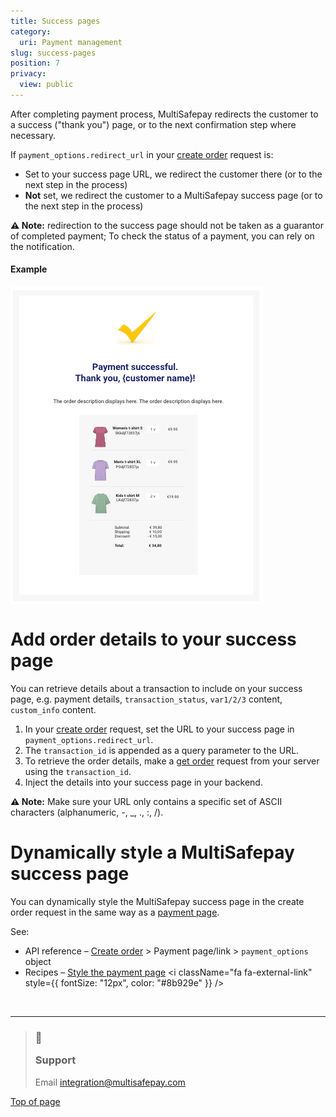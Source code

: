 ```yaml
---
title: Success pages
category:
  uri: Payment management
slug: success-pages
position: 7
privacy:
  view: public
---
```

After completing payment process, MultiSafepay redirects the customer to a success ("thank you") page, or to the next confirmation step where necessary.

If `payment_options.redirect_url` in your [create order](/reference/createorder) request is:

* Set to your success page URL, we redirect the customer there (or to the next step in the process)
* **Not** set, we redirect the customer to a MultiSafepay success page (or to the next step in the process)

**⚠️ Note:** redirection to the success page should not be taken as a guarantor of completed payment; To check the status of a payment, you can rely on the notification.

#### Example

<img src="https://raw.githubusercontent.com/MultiSafepay/docs/master/static/img/SuccessPage.png" align="center" />

# Add order details to your success page

You can retrieve details about a transaction to include on your success page, e.g. payment details, `transaction_status`, `var1/2/3` content, `custom_info` content.

1. In your [create order](/reference/createorder) request, set the URL to your success page in `payment_options.redirect_url`.
2. The `transaction_id` is appended as a query parameter to the URL.
3. To retrieve the order details, make a [get order](/reference/getorder) request from your server using the `transaction_id`.
4. Inject the details into your success page in your <Glossary>backend</Glossary>.

**⚠️ Note:** Make sure your URL only contains a specific set of ASCII characters (alphanumeric, -, \_, ., :, /).

# Dynamically style a MultiSafepay success page

You can dynamically style the MultiSafepay success page in the create order request in the same way as a [payment page](/docs/payment-pages/).

See:

* API reference – [Create order](/reference/createorder/) > Payment page/link > `payment_options` object
* Recipes – <a href="https://docs.multisafepay.com/recipes/style-the-payment-page" target="_blank">Style the payment page</a> <i className="fa fa-external-link" style={{ fontSize: "12px", color: "#8b929e" }} />

<br />

***

<blockquote className="callout callout_info">
    <h3 className="callout-heading false">
        <span className="callout-icon">💬</span>
        <p>Support</p>
    </h3>
    <p>Email <a href="mailto:integration@multisafepay.com">integration@multisafepay.com</a></p>
</blockquote>

[Top of page](#)
